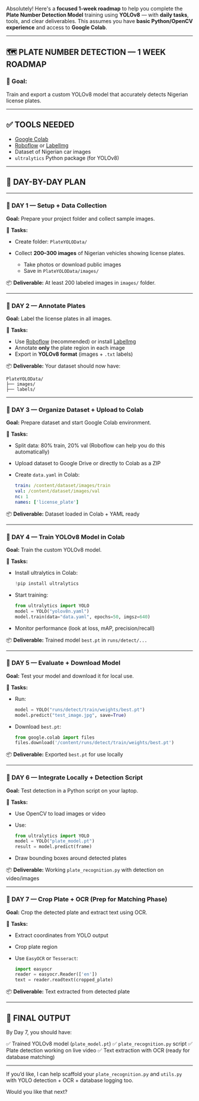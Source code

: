 Absolutely! Here's a **focused 1-week roadmap** to help you complete the **Plate Number Detection Model** training using **YOLOv8** — with **daily tasks**, tools, and clear deliverables. This assumes you have **basic Python/OpenCV experience** and access to **Google Colab**.

---

## 🗺️ PLATE NUMBER DETECTION — 1 WEEK ROADMAP

### 🎯 Goal:

Train and export a custom YOLOv8 model that accurately detects Nigerian license plates.

---

## ✅ TOOLS NEEDED

* [Google Colab](https://colab.research.google.com/)
* [Roboflow](https://roboflow.com) or [LabelImg](https://github.com/tzutalin/labelImg)
* Dataset of Nigerian car images
* `ultralytics` Python package (for YOLOv8)

---

## 📅 DAY-BY-DAY PLAN

---

### **📍 DAY 1 — Setup + Data Collection**

**Goal:** Prepare your project folder and collect sample images.

🔧 **Tasks:**

* Create folder: `PlateYOLOData/`
* Collect **200–300 images** of Nigerian vehicles showing license plates.

  * Take photos or download public images
  * Save in `PlateYOLOData/images/`

📦 **Deliverable:** At least 200 labeled images in `images/` folder.

---

### **📍 DAY 2 — Annotate Plates**

**Goal:** Label the license plates in all images.

🔧 **Tasks:**

* Use [Roboflow](https://roboflow.com) (recommended) or install [LabelImg](https://github.com/tzutalin/labelImg)
* Annotate **only** the plate region in each image
* Export in **YOLOv8 format** (images + `.txt` labels)

📦 **Deliverable:** Your dataset should now have:

```
PlateYOLOData/
├── images/
├── labels/
```

---

### **📍 DAY 3 — Organize Dataset + Upload to Colab**

**Goal:** Prepare dataset and start Google Colab environment.

🔧 **Tasks:**

* Split data: 80% train, 20% val
  (Roboflow can help you do this automatically)
* Upload dataset to Google Drive or directly to Colab as a ZIP
* Create `data.yaml` in Colab:

  ```yaml
  train: /content/dataset/images/train
  val: /content/dataset/images/val
  nc: 1
  names: ['license_plate']
  ```

📦 **Deliverable:** Dataset loaded in Colab + YAML ready

---

### **📍 DAY 4 — Train YOLOv8 Model in Colab**

**Goal:** Train the custom YOLOv8 model.

🔧 **Tasks:**

* Install ultralytics in Colab:

  ```python
  !pip install ultralytics
  ```
* Start training:

  ```python
  from ultralytics import YOLO
  model = YOLO("yolov8n.yaml")
  model.train(data="data.yaml", epochs=50, imgsz=640)
  ```
* Monitor performance (look at loss, mAP, precision/recall)

📦 **Deliverable:** Trained model `best.pt` in `runs/detect/...`

---

### **📍 DAY 5 — Evaluate + Download Model**

**Goal:** Test your model and download it for local use.

🔧 **Tasks:**

* Run:

  ```python
  model = YOLO("runs/detect/train/weights/best.pt")
  model.predict("test_image.jpg", save=True)
  ```
* Download `best.pt`:

  ```python
  from google.colab import files
  files.download('/content/runs/detect/train/weights/best.pt')
  ```

📦 **Deliverable:** Exported `best.pt` for use locally

---

### **📍 DAY 6 — Integrate Locally + Detection Script**

**Goal:** Test detection in a Python script on your laptop.

🔧 **Tasks:**

* Use OpenCV to load images or video
* Use:

  ```python
  from ultralytics import YOLO
  model = YOLO("plate_model.pt")
  result = model.predict(frame)
  ```
* Draw bounding boxes around detected plates

📦 **Deliverable:** Working `plate_recognition.py` with detection on video/images

---

### **📍 DAY 7 — Crop Plate + OCR (Prep for Matching Phase)**

**Goal:** Crop the detected plate and extract text using OCR.

🔧 **Tasks:**

* Extract coordinates from YOLO output
* Crop plate region
* Use `EasyOCR` or `Tesseract`:

  ```python
  import easyocr
  reader = easyocr.Reader(['en'])
  text = reader.readtext(cropped_plate)
  ```

📦 **Deliverable:** Text extracted from detected plate

---

## 🏁 FINAL OUTPUT

By Day 7, you should have:

✅ Trained YOLOv8 model (`plate_model.pt`)
✅ `plate_recognition.py` script
✅ Plate detection working on live video
✅ Text extraction with OCR (ready for database matching)

---

If you’d like, I can help scaffold your `plate_recognition.py` and `utils.py` with YOLO detection + OCR + database logging too.

Would you like that next?
